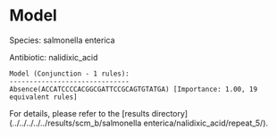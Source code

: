 
# Model

Species: salmonella enterica

Antibiotic: nalidixic_acid

```
Model (Conjunction - 1 rules):
------------------------------
Absence(ACCATCCCCACGGCGATTCCGCAGTGTATGA) [Importance: 1.00, 19 equivalent rules]

```

For details, please refer to the [results directory](../../../../../results/scm_b/salmonella enterica/nalidixic_acid/repeat_5/).

